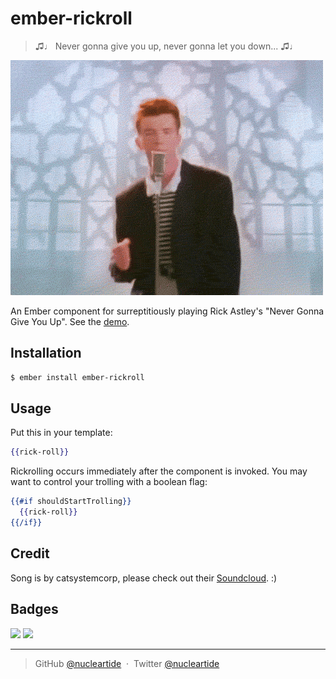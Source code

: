 
# ember-rickroll

> ♫♩ Never gonna give you up, never gonna let you down... ♫♩

![](assets/rick.gif)

An Ember component for surreptitiously playing Rick Astley's "Never Gonna Give
You Up". See the [demo][1].

## Installation

```bash
$ ember install ember-rickroll
```

## Usage

Put this in your template:

```hbs
{{rick-roll}}
```

Rickrolling occurs immediately after the component is invoked. You may want to
control your trolling with a boolean flag:

```hbs
{{#if shouldStartTrolling}}
  {{rick-roll}}
{{/if}}
```

## Credit

Song is by catsystemcorp, please check out their [Soundcloud][2]. :)

## Badges

![](https://img.shields.io/badge/license-MIT-blue.svg)
![](https://img.shields.io/badge/status-stable-green.svg)

---

> GitHub [@nucleartide](https://github.com/nucleartide) &nbsp;&middot;&nbsp;
> Twitter [@nucleartide](https://twitter.com/nucleartide)

[1]: https://nucleartide.github.io/ember-rickroll
[2]: https://soundcloud.com/catsystemcorp


